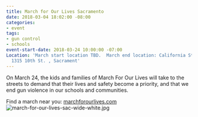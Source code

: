 ```yaml
---
title: March for Our Lives Sacramento
date: 2018-03-04 18:02:00 -08:00
categories:
- event
tags:
- gun control
- schools
event-start-date: 2018-03-24 10:00:00 -07:00
Location: 'March start location TBD.  March end location: California State Capitol,
  1315 10th St. , Sacrament'
---
```


On March 24, the kids and families of March For Our Lives will take to the streets to demand that their lives and safety become a priority, and that we end gun violence in our schools and communities.

Find a march near you: [marchforourlives.com](https://marchforourlives.com/)
![march-for-our-lives-sac-wide-white.jpg](/uploads/march-for-our-lives-sac-wide-white.jpg)